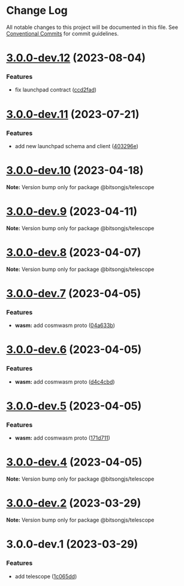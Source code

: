 # Change Log

All notable changes to this project will be documented in this file.
See [Conventional Commits](https://conventionalcommits.org) for commit guidelines.

# [3.0.0-dev.12](https://github.com/bitsongofficial/bitsongjs/compare/@bitsongjs/telescope@3.0.0-dev.11...@bitsongjs/telescope@3.0.0-dev.12) (2023-08-04)


### Features

* fix launchpad contract ([ccd2fad](https://github.com/bitsongofficial/bitsongjs/commit/ccd2fad765634c7a23ad3d5261057805eabffc48))





# [3.0.0-dev.11](https://github.com/bitsongofficial/bitsongjs/compare/@bitsongjs/telescope@3.0.0-dev.10...@bitsongjs/telescope@3.0.0-dev.11) (2023-07-21)


### Features

* add new launchpad schema and client ([403296e](https://github.com/bitsongofficial/bitsongjs/commit/403296e0596740266f8e20ebf1a7d5b401f0ac31))





# [3.0.0-dev.10](https://github.com/bitsongofficial/bitsongjs/compare/@bitsongjs/telescope@3.0.0-dev.9...@bitsongjs/telescope@3.0.0-dev.10) (2023-04-18)

**Note:** Version bump only for package @bitsongjs/telescope





# [3.0.0-dev.9](https://github.com/bitsongofficial/bitsongjs/compare/@bitsongjs/telescope@3.0.0-dev.8...@bitsongjs/telescope@3.0.0-dev.9) (2023-04-11)

**Note:** Version bump only for package @bitsongjs/telescope





# [3.0.0-dev.8](https://github.com/bitsongofficial/bitsongjs/compare/@bitsongjs/telescope@3.0.0-dev.7...@bitsongjs/telescope@3.0.0-dev.8) (2023-04-07)

**Note:** Version bump only for package @bitsongjs/telescope





# [3.0.0-dev.7](https://github.com/bitsongofficial/bitsongjs/compare/@bitsongjs/telescope@3.0.0-dev.6...@bitsongjs/telescope@3.0.0-dev.7) (2023-04-05)


### Features

* **wasm:** add cosmwasm proto ([04a633b](https://github.com/bitsongofficial/bitsongjs/commit/04a633bd4ef7d906e7e608ddc30231587d370569))





# [3.0.0-dev.6](https://github.com/bitsongofficial/bitsongjs/compare/@bitsongjs/telescope@3.0.0-dev.5...@bitsongjs/telescope@3.0.0-dev.6) (2023-04-05)


### Features

* **wasm:** add cosmwasm proto ([d4c4cbd](https://github.com/bitsongofficial/bitsongjs/commit/d4c4cbdb8872f9e675b05246594450d66c5d9c1d))





# [3.0.0-dev.5](https://github.com/bitsongofficial/bitsongjs/compare/@bitsongjs/telescope@3.0.0-dev.4...@bitsongjs/telescope@3.0.0-dev.5) (2023-04-05)


### Features

* **wasm:** add cosmwasm proto ([171d711](https://github.com/bitsongofficial/bitsongjs/commit/171d711577a7857bbe924e394b3158c2cb94d341))





# [3.0.0-dev.4](https://github.com/bitsongofficial/bitsongjs/compare/@bitsongjs/telescope@3.0.0-dev.2...@bitsongjs/telescope@3.0.0-dev.4) (2023-04-05)

**Note:** Version bump only for package @bitsongjs/telescope





# [3.0.0-dev.2](https://github.com/bitsongofficial/bitsongjs/compare/@bitsongjs/telescope@3.0.0-dev.1...@bitsongjs/telescope@3.0.0-dev.2) (2023-03-29)

**Note:** Version bump only for package @bitsongjs/telescope





# 3.0.0-dev.1 (2023-03-29)


### Features

* add telescope ([1c065dd](https://github.com/bitsongofficial/bitsongjs/commit/1c065ddb0ca72c3a09faf2e5a1830d0bc519f79b))
